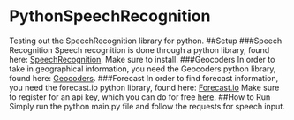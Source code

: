 # PythonSpeechRecognition
Testing out the SpeechRecognition library for python.
##Setup
###Speech Recognition
Speech recognition is done through a python library, found here: [SpeechRecognition](https://pypi.python.org/pypi/SpeechRecognition/). Make sure to install.
###Geocoders
In order to take in geographical information, you need the Geocoders python library, found here: [Geocoders](https://pypi.python.org/pypi/geocoder).
###Forecast
In order to find forecast information, you need the forecast.io python library, found here: [Forecast.io](https://pypi.python.org/pypi/python-forecastio/) Make sure to register for an api key, which you can do for free [here](https://developer.forecast.io/).
##How to Run
Simply run the python main.py file and follow the requests for speech input.
